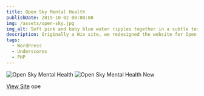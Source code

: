 ```yaml
---
title: Open Sky Mental Health
publishDate: 2019-10-02 00:00:00
img: /assets/open-sky.jpg
img_alt: Soft pink and baby blue water ripples together in a subtle texture.
description: Originally a Wix site, we redesigned the website for Open Sky Mental Health
tags:
  - WordPress
  - Underscores
  - PHP
---
```


![Open Sky Mental Health](https://ik.imagekit.io/boxhuwbys/open.webp?updatedAt=1713921977148)
![Open Sky Mental Health New](https://ik.imagekit.io/boxhuwbys/open-sky-1.webp?updatedAt=1713922121772)

<a href="https://openskymentalhealth.com/" target="_blank">View Site</a>
ope
